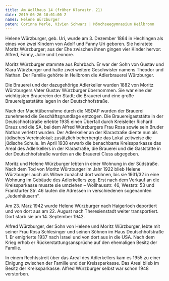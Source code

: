 ```yaml
---
title: Am Wollhaus 14 (früher Klarastr. 21)
date: 2019-06-26 10:01:00 Z
names: Helene Würzburger
paten: Corinna Merle, Vivien Schwarz | Mönchseegymnasium Heilbronn
---
```


Helene Würzburger, geb. Uri, wurde am 3. Dezember 1864 in Hechingen als eines von zwei Kindern von Adolf und Fanny Uri geboren. Sie heiratete Moritz Würzburger; aus der Ehe zwischen ihnen gingen vier Kinder hervor: Alfred, Fanny, Julie und Leonore.

Moritz Würzburger stammte aus Rohrbach. Er war der Sohn von Gustav und Klara Würzburger und hatte zwei weitere Geschwister namens Theodor und Nathan. Der Familie gehörte in Heilbronn die Adlerbrauerei Würzburger.

Die Brauerei und der dazugehörige Adlerkeller wurden 1882 von Moritz Würzburgers Vater Gustav Würzburger übernommen. Sie war eine der wichtigsten Brauereien der Stadt; die Brauerei und eine große Brauereigaststätte lagen in der Deutschhofstraße.

Nach der Machtübernahme durch die NSDAP wurden der Brauerei zunehmend die Geschäftsgrundlage entzogen. Die Brauereigaststätte in der Deutschhofstraße erlebte 1935 einen Überfall durch Kreisleiter Richard Drauz und die SA, bei dem Alfred Würzburgers Frau Rosa sowie sein Bruder Nathan verletzt wurden. Der Adlerkeller an der Klarastraße diente nun als jüdisches Vereinslokal; zusätzlich beherbergte das Lokal zeitweise die jüdische Schule. Im April 1938 erwarb die benachbarte Kreissparkasse das Areal des Adlerkellers in der Klarastraße, die Brauerei und die Gaststätte in der Deutschhofstraße wurden an die Brauerei Cluss abgegeben.

Moritz und Helene Würzburger lebten in einer Wohnung in der Südstraße. Nach dem Tod von Moritz Würzburger im Jahr 1922 blieb Helene Würzburger auch als Witwe zunächst dort wohnen, bis sie 1931/32 in eine Wohnung im Gebäude des Adlerkellers zog. Erst nach dem Verkauf an die Kreissparkasse musste sie umziehen – Wollhausstr. 46, Weststr. 53 und Frankfurter Str. 46 lauten die Adressen in verschiedenen sogenannten „Judenhäusern“.

Am 23. März 1942 wurde Helene Würzburger nach Haigerloch deportiert und von dort aus am 22. August nach Theresienstadt weiter transportiert. Dort starb sie am 14. September 1942.

Alfred Würzburger, der Sohn von Helene und Moritz Würzburger, lebte mit seiner Frau Rosa Schlesinger und seinen Söhnen im Haus Deutschhofstraße 1. Er emigrierte 1937 nach Israel und von dort aus in die USA. Nach dem Krieg erhob er Rückerstattungsansprüche auf den ehemaligen Besitz der Familie.

In einem Rechtsstreit über das Areal des Adlerkellers kam es 1955 zu einer Einigung zwischen der Familie und der Kreissparkasse. Das Areal blieb im Besitz der Kreissparkasse. Alfred Würzburger selbst war schon 1948 verstorben.